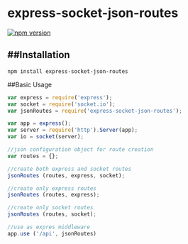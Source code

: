 # express-socket-json-routes

[![npm version](https://badge.fury.io/js/express-socket-json-routes.svg)](http://badge.fury.io/js/express-socket-json-routes)


##Installation
-----------

```
npm install express-socket-json-routes
```

##Basic Usage

```javascript
var express = require('express');
var socket = require('socket.io');
var jsonRoutes = require('express-socket-json-routes');

var app = express();
var server = require('http').Server(app);
var io = socket(server);

//json configuration object for route creation
var routes = {};

//create both express and socket routes
jsonRoutes (routes, express, socket);

//create only express routes
jsonRoutes (routes, express);

//create only socket routes
jsonRoutes (routes, socket);

//use as expres middleware
app.use ('/api', jsonRoutes)

```
